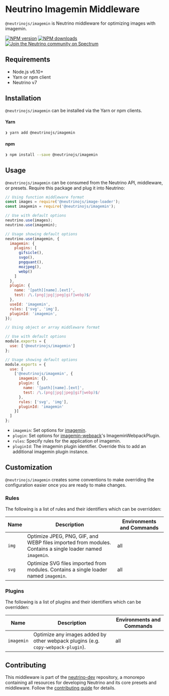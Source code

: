 # Neutrino Imagemin Middleware

`@neutrinojs/imagemin` is Neutrino middleware for optimizing images with imagemin.

[![NPM version][npm-image]][npm-url]
[![NPM downloads][npm-downloads]][npm-url]
[![Join the Neutrino community on Spectrum][spectrum-image]][spectrum-url]

## Requirements

- Node.js v6.10+
- Yarn or npm client
- Neutrino v7

## Installation

`@neutrinojs/imagemin` can be installed via the Yarn or npm clients.

#### Yarn

```bash
❯ yarn add @neutrinojs/imagemin
```

#### npm

```bash
❯ npm install --save @neutrinojs/imagemin
```

## Usage

`@neutrinojs/imagemin` can be consumed from the Neutrino API, middleware, or presets. Require this package
and plug it into Neutrino:

```js
// Using function middleware format
const images = require('@neutrinojs/image-loader');
const imagemin = require('@neutrinojs/imagemin');

// Use with default options
neutrino.use(images);
neutrino.use(imagemin);

// Usage showing default options
neutrino.use(imagemin, {
  imagemin: {
    plugins: [
      gifsicle(),
      svgo(),
      pngquant(),
      mozjpeg(),
      webp()
    ]
  },
  plugin: {
    name: '[path][name].[ext]',
    test: /\.(png|jpg|jpeg|gif|webp)$/
  },
  useId: 'imagemin',
  rules: ['svg', 'img'],
  pluginId: 'imagemin',
});
```

```js
// Using object or array middleware format

// Use with default options
module.exports = {
  use: ['@neutrinojs/imagemin']
};

// Usage showing default options
module.exports = {
  use: [
    ['@neutrinojs/imagemin', {
      imagemin: {},
      plugin: {
        name: '[path][name].[ext]',
        test: /\.(png|jpg|jpeg|gif|webp)$/
      },
      rules: ['svg', 'img'],
      pluginId: 'imagemin'
    }]
  ]
};
```

- `imagemin`: Set options for [imagemin](https://github.com/imagemin/imagemin#options).
- `plugin`: Set options for [imagemin-webpack](https://github.com/itgalaxy/imagemin-webpack#standalone-plugin)'s ImageminWebpackPlugin.
- `rules`: Specify rules for the application of imagemin.
- `pluginId`: The imagemin plugin identifier. Override this to add an additional imagemin plugin instance.

## Customization

`@neutrinojs/imagemin` creates some conventions to make overriding the configuration easier once you are
ready to make changes.

### Rules

The following is a list of rules and their identifiers which can be overridden:

| Name | Description | Environments and Commands |
| --- | --- | --- |
| `img` | Optimize JPEG, PNG, GIF, and WEBP files imported from modules. Contains a single loader named `imagemin`. | all |
| `svg` | Optimize SVG files imported from modules. Contains a single loader named `imagemin`. | all |

### Plugins

The following is a list of plugins and their identifiers which can be overridden:

| Name | Description | Environments and Commands |
| --- | --- | --- |
| `imagemin` | Optimize any images added by other webpack plugins (e.g. `copy-webpack-plugin`). | all |

## Contributing

This middleware is part of the [neutrino-dev](https://github.com/mozilla-neutrino/neutrino-dev) repository, a monorepo
containing all resources for developing Neutrino and its core presets and middleware. Follow the
[contributing guide](../../contributing) for details.

[npm-image]: https://img.shields.io/npm/v/@neutrinojs/imagemin.svg
[npm-downloads]: https://img.shields.io/npm/dt/@neutrinojs/imagemin.svg
[npm-url]: https://npmjs.org/package/@neutrinojs/imagemin
[spectrum-image]: https://withspectrum.github.io/badge/badge.svg
[spectrum-url]: https://spectrum.chat/neutrino
